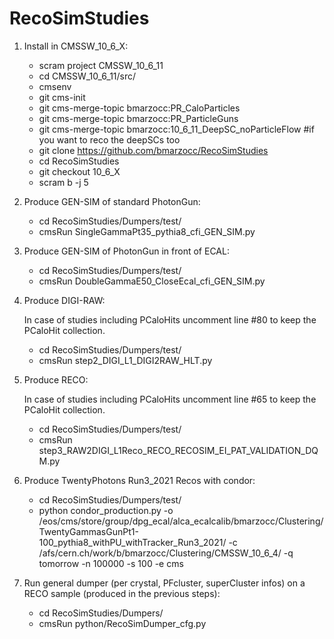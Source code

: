 # RecoSimStudies

1) Install in CMSSW_10_6_X:

    * scram project CMSSW_10_6_11
    * cd CMSSW_10_6_11/src/
    * cmsenv
    * git cms-init
    * git cms-merge-topic bmarzocc:PR_CaloParticles
    * git cms-merge-topic bmarzocc:PR_ParticleGuns
    * git cms-merge-topic bmarzocc:10_6_11_DeepSC_noParticleFlow #if you want to reco the deepSCs too 
    * git clone https://github.com/bmarzocc/RecoSimStudies
    * cd RecoSimStudies
    * git checkout 10_6_X
    * scram b -j 5

2) Produce GEN-SIM of standard PhotonGun:
    
    * cd RecoSimStudies/Dumpers/test/
    * cmsRun SingleGammaPt35_pythia8_cfi_GEN_SIM.py

3) Produce GEN-SIM of PhotonGun in front of ECAL:
    
    * cd RecoSimStudies/Dumpers/test/
    * cmsRun DoubleGammaE50_CloseEcal_cfi_GEN_SIM.py

4) Produce DIGI-RAW:
    
    In case of studies including PCaloHits uncomment line #80 to keep the PCaloHit collection. 

    * cd RecoSimStudies/Dumpers/test/
    * cmsRun step2_DIGI_L1_DIGI2RAW_HLT.py

5) Produce RECO:

    In case of studies including PCaloHits uncomment line #65 to keep the PCaloHit collection. 
    
    * cd RecoSimStudies/Dumpers/test/
    * cmsRun step3_RAW2DIGI_L1Reco_RECO_RECOSIM_EI_PAT_VALIDATION_DQM.py

6) Produce TwentyPhotons Run3_2021 Recos with condor:

    * cd RecoSimStudies/Dumpers/test/
    * python condor_production.py  -o /eos/cms/store/group/dpg_ecal/alca_ecalcalib/bmarzocc/Clustering/TwentyGammasGunPt1-100_pythia8_withPU_withTracker_Run3_2021/ -c /afs/cern.ch/work/b/bmarzocc/Clustering/CMSSW_10_6_4/ -q tomorrow -n 100000 -s 100 -e cms

7) Run general dumper (per crystal, PFcluster, superCluster infos) on a RECO sample (produced in the previous steps):
    
    * cd RecoSimStudies/Dumpers/
    * cmsRun python/RecoSimDumper_cfg.py


